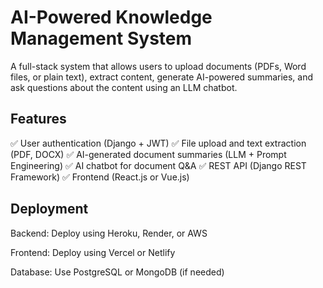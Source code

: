 # AI-Powered Knowledge Management System

A full-stack system that allows users to upload documents (PDFs, Word files, or plain text), extract content, generate AI-powered summaries, and ask questions about the content using an LLM chatbot.

## Features

✅ User authentication (Django + JWT)
✅ File upload and text extraction (PDF, DOCX)
✅ AI-generated document summaries (LLM + Prompt Engineering)
✅ AI chatbot for document Q&A
✅ REST API (Django REST Framework)
✅ Frontend (React.js or Vue.js)

## Deployment

Backend: Deploy using Heroku, Render, or AWS

Frontend: Deploy using Vercel or Netlify

Database: Use PostgreSQL or MongoDB (if needed)
